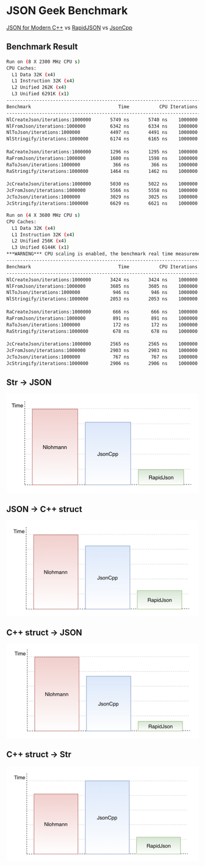 # JSON Geek Benchmark

[JSON for Modern C++](https://github.com/nlohmann/json)
vs [RapidJSON](http://rapidjson.org)
vs [JsonCpp](https://github.com/open-source-parsers/jsoncpp)

## Benchmark Result

```bash
Run on (8 X 2300 MHz CPU s)
CPU Caches:
  L1 Data 32K (x4)
  L1 Instruction 32K (x4)
  L2 Unified 262K (x4)
  L3 Unified 6291K (x1)
-----------------------------------------------------------------------
Benchmark                                Time           CPU Iterations
-----------------------------------------------------------------------
NlCreateJson/iterations:1000000       5749 ns       5740 ns    1000000    2.6581MB/s   170.118k items/s
NlFromJson/iterations:1000000         6342 ns       6334 ns    1000000
NlToJson/iterations:1000000           4497 ns       4491 ns    1000000
NlStringify/iterations:1000000        6174 ns       6165 ns    1000000

RaCreateJson/iterations:1000000       1296 ns       1295 ns    1000000   70.7089MB/s   754.229k items/s
RaFromJson/iterations:1000000         1600 ns       1598 ns    1000000
RaToJson/iterations:1000000            366 ns        366 ns    1000000
RaStringify/iterations:1000000        1464 ns       1462 ns    1000000

JcCreateJson/iterations:1000000       5030 ns       5022 ns    1000000   7.59585MB/s   194.454k items/s
JcFromJson/iterations:1000000         5566 ns       5558 ns    1000000
JcToJson/iterations:1000000           3029 ns       3025 ns    1000000
JcStringify/iterations:1000000        6629 ns       6621 ns    1000000
```

```bash
Run on (4 X 3600 MHz CPU s)
CPU Caches:
  L1 Data 32K (x4)
  L1 Instruction 32K (x4)
  L2 Unified 256K (x4)
  L3 Unified 6144K (x1)
***WARNING*** CPU scaling is enabled, the benchmark real time measurements may be noisy and will incur extra overhead.
-----------------------------------------------------------------------
Benchmark                                Time           CPU Iterations
-----------------------------------------------------------------------
NlCreateJson/iterations:1000000       3424 ns       3424 ns    1000000   4.45645MB/s   285.213k items/s
NlFromJson/iterations:1000000         3605 ns       3605 ns    1000000
NlToJson/iterations:1000000            946 ns        946 ns    1000000
NlStringify/iterations:1000000        2053 ns       2053 ns    1000000

RaCreateJson/iterations:1000000        666 ns        666 ns    1000000   137.484MB/s   1.43212M items/s
RaFromJson/iterations:1000000          891 ns        891 ns    1000000
RaToJson/iterations:1000000            172 ns        172 ns    1000000
RaStringify/iterations:1000000         678 ns        678 ns    1000000

JcCreateJson/iterations:1000000       2565 ns       2565 ns    1000000   14.8709MB/s   380.696k items/s
JcFromJson/iterations:1000000         2903 ns       2903 ns    1000000
JcToJson/iterations:1000000            767 ns        767 ns    1000000
JcStringify/iterations:1000000        2906 ns       2906 ns    1000000
```

## Str -> JSON

<img align="center" alt="pipecat" src="./imgs/1.png" />

## JSON -> C++ struct

<img align="center" alt="pipecat" src="./imgs/2.png" />

## C++ struct -> JSON

<img align="center" alt="pipecat" src="./imgs/3.png" />

## C++ struct -> Str

<img align="center" alt="pipecat" src="./imgs/4.png" />
